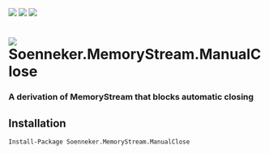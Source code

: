 [![](https://img.shields.io/nuget/v/Soenneker.MemoryStream.ManualClose.svg?style=for-the-badge)](https://www.nuget.org/packages/Soenneker.MemoryStream.ManualClose/)
[![](https://img.shields.io/github/actions/workflow/status/soenneker/soenneker.memorystream.manualclose/publish-package.yml?style=for-the-badge)](https://github.com/soenneker/soenneker.memorystream.manualclose/actions/workflows/publish-package.yml)
[![](https://img.shields.io/nuget/dt/Soenneker.MemoryStream.ManualClose.svg?style=for-the-badge)](https://www.nuget.org/packages/Soenneker.MemoryStream.ManualClose/)

# ![](https://user-images.githubusercontent.com/4441470/224455560-91ed3ee7-f510-4041-a8d2-3fc093025112.png) Soenneker.MemoryStream.ManualClose
### A derivation of MemoryStream that blocks automatic closing

## Installation

```
Install-Package Soenneker.MemoryStream.ManualClose
```
